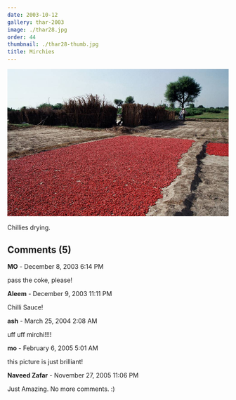 ```yaml
---
date: 2003-10-12
gallery: thar-2003
image: ./thar28.jpg
order: 44
thumbnail: ./thar28-thumb.jpg
title: Mirchies
---
```


![Mirchies](./thar28.jpg)

Chillies drying.

<div id="comments">

## Comments (5)

<div id="comment">

**MO** - December  8, 2003  6:14 PM

pass the coke, please!

</div>

<div id="comment">

**Aleem** - December  9, 2003 11:11 PM

Chilli Sauce!

</div>

<div id="comment">

**ash** - March 25, 2004  2:08 AM

uff uff mirchi!!!!

</div>

<div id="comment">

**mo** - February  6, 2005  5:01 AM

this picture is just brilliant!

</div>

<div id="comment">

**Naveed Zafar** - November 27, 2005 11:06 PM

Just Amazing. No more comments. :)

</div>

</div>